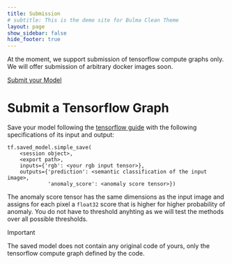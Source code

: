 ```yaml
---
title: Submission
# subtitle: This is the demo site for Bulma Clean Theme
layout: page
show_sidebar: false
hide_footer: true
---
```

At the moment, we support submission of tensorflow compute graphs only. We will offer submission of arbitrary docker images soon.

<a class="button is-primary" target="_blank" href="https://forms.gle/Rrc9nWuxsmks9CuX7">Submit your Model</a>

# Submit a Tensorflow Graph
Save your model following the [tensorflow guide](https://www.tensorflow.org/guide/saved_model) with the following specifications of its input and output:

```
tf.saved_model.simple_save(
    <session object>,
    <export path>,
    inputs={'rgb': <your rgb input tensor>},
    outputs={'prediction': <semantic classification of the input image>,
             'anomaly_score': <anomaly score tensor>})
```
The anomaly score tensor has the same dimensions as the input image and assigns for each pixel a `float32` score that is higher for higher probability of anomaly. You do not have to threshold anyhting as we will test the methods over all possible thresholds.

<article class="message is-warning">
  <div class="message-header">
    <p>Important</p>
  </div>
  <div class="message-body">
    The saved model does not contain any original code of yours, only the tensorflow compute graph defined by the code.
  </div>
</article>

